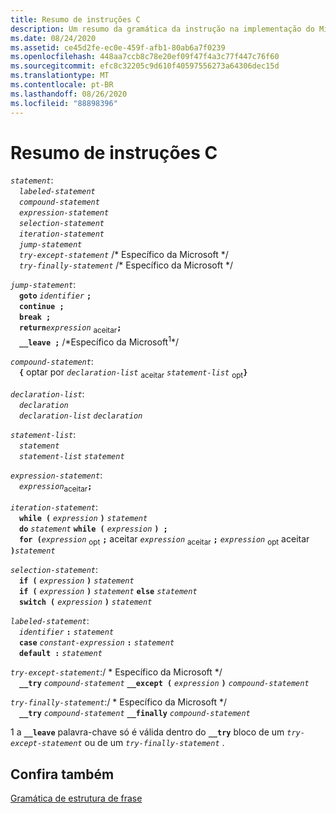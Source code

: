 ```yaml
---
title: Resumo de instruções C
description: Um resumo da gramática da instrução na implementação do Microsoft C.
ms.date: 08/24/2020
ms.assetid: ce45d2fe-ec0e-459f-afb1-80ab6a7f0239
ms.openlocfilehash: 448aa7ccb8c78e20ef09f47f4a3c77f447c76f60
ms.sourcegitcommit: efc8c32205c9d610f40597556273a64306dec15d
ms.translationtype: MT
ms.contentlocale: pt-BR
ms.lasthandoff: 08/26/2020
ms.locfileid: "88898396"
---
```

# <a name="summary-of-c-statements"></a>Resumo de instruções C

*`statement`*:<br/>
&emsp;*`labeled-statement`*<br/>
&emsp;*`compound-statement`*<br/>
&emsp;*`expression-statement`*<br/>
&emsp;*`selection-statement`*<br/>
&emsp;*`iteration-statement`*<br/>
&emsp;*`jump-statement`*<br/>
&emsp;*`try-except-statement`* /\* Específico da Microsoft \*/<br/>
&emsp;*`try-finally-statement`* /\* Específico da Microsoft \*/

*`jump-statement`*:<br/>
&emsp;**`goto`** *`identifier`* **`;`**<br/>
&emsp;**`continue ;`**<br/>
&emsp;**`break ;`**<br/>
&emsp;**`return`***`expression`* <sub>aceitar</sub>**`;`**<br/>
&emsp;**`__leave ;`** /\*Específico da Microsoft<sup>1</sup>\*/

*`compound-statement`*:<br/>
&emsp;**`{`** optar por *`declaration-list`* <sub>aceitar</sub> *`statement-list`* <sub>opt</sub>**`}`**

*`declaration-list`*:<br/>
&emsp;*`declaration`*<br/>
&emsp;*`declaration-list`* *`declaration`*

*`statement-list`*:<br/>
&emsp;*`statement`*<br/>
&emsp;*`statement-list`* *`statement`*

*`expression-statement`*:<br/>
&emsp;*`expression`*<sub>aceitar</sub>**`;`**

*`iteration-statement`*:<br/>
&emsp;**`while (`** *`expression`* **`)`** *`statement`*<br/>
&emsp;**`do`** *`statement`* **`while (`** *`expression`* **`) ;`**<br/>
&emsp;**`for (`***`expression`* <sub>opt</sub> **`;`** aceitar *`expression`* <sub>aceitar</sub> **`;`** *`expression`* <sub>opt</sub> aceitar **`)`***`statement`*

*`selection-statement`*:<br/>
&emsp;**`if (`** *`expression`* **`)`** *`statement`*<br/>
&emsp;**`if (`** *`expression`* **`)`** *`statement`* **`else`** *`statement`*<br/>
&emsp;**`switch (`** *`expression`* **`)`** *`statement`*

*`labeled-statement`*:<br/>
&emsp;*`identifier`* **`:`** *`statement`*<br/>
&emsp;**`case`** *`constant-expression`* **`:`** *`statement`*<br/>
&emsp;**`default :`** *`statement`*

*`try-except-statement`*:/ \* Específico da Microsoft \*/<br/>
&emsp;**`__try`** *`compound-statement`* **`__except (`** *`expression`* **`)`** *`compound-statement`*

*`try-finally-statement`*:/ \* Específico da Microsoft \*/<br/>
&emsp;**`__try`** *`compound-statement`* **`__finally`** *`compound-statement`*

1 a **`__leave`** palavra-chave só é válida dentro do **`__try`** bloco de um *`try-except-statement`* ou de um *`try-finally-statement`* .

## <a name="see-also"></a>Confira também

[Gramática de estrutura de frase](../c-language/phrase-structure-grammar.md)
